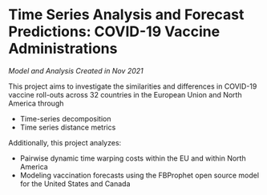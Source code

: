 # Time Series Analysis and Forecast Predictions: COVID-19 Vaccine Administrations
*Model and Analysis Created in Nov 2021*

This project aims to investigate the similarities and differences in COVID-19 vaccine roll-outs across 32 countries in the European Union and North America through 
  - Time-series decomposition
  - Time series distance metrics
 
Additionally, this project analyzes:
  - Pairwise dynamic time warping costs within the EU and within North America
  - Modeling vaccination forecasts using the FBProphet open source model for the United States and Canada



